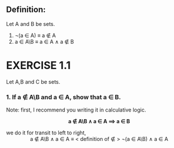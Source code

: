 ## Definition:
Let A and B be sets.
1. ¬(a ∈ A) ≡ a ∉ A
2. a ∈ A\B ≡ a ∈ A ∧ a ∉ B



# EXERCISE 1.1
Let A,B and C be sets.
###  1.  If a ∉ A\B and a ∈ A, show that a ∈ B.
Note: first, I recommend you writing it in calculative logic.
<div align="center">
  
**a ∉ A\B ∧ a ∈ A ⟹ a ∈ B**<br>
</div>
we do it for transit to left to right,

<div align="center">
a ∉ A\B ∧ a ∈ A
≡ < definition of ∉ >
¬(a ∈ A\B) ∧ a ∈ A
</div>
